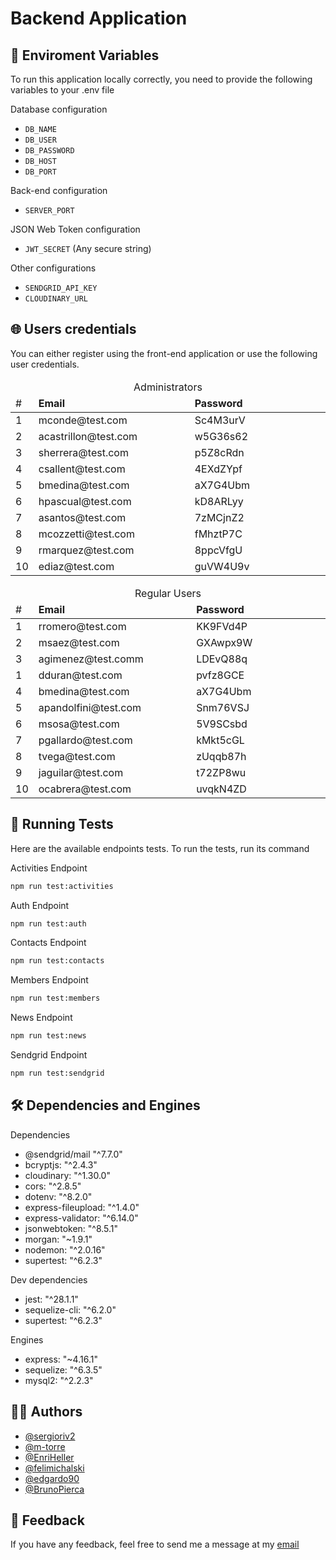 # Backend Application

## 🔐 Enviroment Variables

To run this application locally correctly, you need to provide the following variables to your .env file

Database configuration
- `DB_NAME`
- `DB_USER`
- `DB_PASSWORD`
- `DB_HOST`
- `DB_PORT`

Back-end configuration
- `SERVER_PORT`

JSON Web Token configuration
- `JWT_SECRET` (Any secure string)

Other configurations
- `SENDGRID_API_KEY`
- `CLOUDINARY_URL`

## 🌐 Users credentials

You can either register using the front-end application or use the following user credentials. 

<div align="center">
  <table>
  <thead>
    <tr>
      <td colspan="3" align="center">Administrators</td>
    </tr>
    <tr>
      <td>#</td>
      <td width="300"><strong>Email</strong></td>
      <td width="300" ><strong>Password</strong></td>
    </tr>
  </thead>
  <tbody>
    <tr>
    <td>1</td>
      <td>mconde@test.com</td>
      <td>Sc4M3urV</td>
    </tr>
    <tr>
    <td>2</td>
      <td>acastrillon@test.com</td>
      <td>w5G36s62</td>
    </tr>
    <tr>
    <td>3</td>
      <td>sherrera@test.com</td>
      <td>p5Z8cRdn</td>
    </tr>
     <tr>
     <td>4</td>
      <td>csallent@test.com</td>
      <td>4EXdZYpf</td>
    </tr>
    <tr>
    <td>5</td>
      <td>bmedina@test.com</td>
      <td>aX7G4Ubm</td>
    </tr>
    <tr>
    <td>6</td>
      <td>hpascual@test.com</td>
      <td>kD8ARLyy</td>
    </tr>
     <tr>
     <td>7</td>
      <td>asantos@test.com</td>
      <td>7zMCjnZ2</td>
    </tr>
     <tr>
     <td>8</td>
      <td>mcozzetti@test.com</td>
      <td>fMhztP7C</td>
    </tr>
    <tr>
    <td>9</td>
      <td>rmarquez@test.com</td>
      <td>8ppcVfgU</td>
    </tr>
    <tr>
    <td>10</td>
      <td>ediaz@test.com</td>
      <td>guVW4U9v</td>
    </tr>
  </tbody> 
</table>

<table>
  <thead>
    <tr>
      <td colspan="3" align="center">Regular Users</td>
    </tr>
    <tr>
      <td>#</td>
      <td width="300"><strong>Email</strong></td>
      <td width="300" ><strong>Password</strong></td>
    </tr>
  </thead>
  <tbody>
    <tr>
      <td>1</td>
      <td>rromero@test.com</td>
      <td>KK9FVd4P</td>
    </tr>
    <tr>
      <td>2</td>
      <td>msaez@test.com</td>
      <td>GXAwpx9W</td>
    </tr>
    <tr>
      <td>3</td>
      <td>agimenez@test.comm</td>
      <td>LDEvQ88q</td>
    </tr>
     <tr>
      <td>1</td>
      <td>dduran@test.com</td>
      <td>pvfz8GCE</td>
    </tr>
    <tr>
      <td>4</td>
      <td>bmedina@test.com</td>
      <td>aX7G4Ubm</td>
    </tr>
    <tr>
      <td>5</td>
      <td>apandolfini@test.com</td>
      <td>Snm76VSJ</td>
    </tr>
     <tr>
     <td>6</td>
      <td>msosa@test.com</td>
      <td>5V9SCsbd</td>
    </tr>
     <tr>
      <td>7</td>
      <td>pgallardo@test.com</td>
      <td>kMkt5cGL</td>
    </tr>
    <tr>
      <td>8</td>
      <td>tvega@test.com</td>
      <td>zUqqb87h</td>
    </tr>
    <tr>
      <td>9</td>
      <td>jaguilar@test.com</td>
      <td>t72ZP8wu</td>
    </tr>
     <tr>
      <td>10</td>
      <td>ocabrera@test.com</td>
      <td>uvqkN4ZD</td>
    </tr>
  </tbody> 
</table>
</div>

## 🧪 Running Tests

Here are the available endpoints tests. To run the tests, run its command

Activities Endpoint 
```bash
npm run test:activities
```
Auth Endpoint 
```bash
npm run test:auth
```
Contacts Endpoint 
```bash
npm run test:contacts
```
Members Endpoint 
```bash
npm run test:members
```
News Endpoint 
```bash
npm run test:news
```
Sendgrid Endpoint 
```bash
npm run test:sendgrid
```

## 🛠 Dependencies and Engines

Dependencies
- @sendgrid/mail "^7.7.0"
- bcryptjs: "^2.4.3"
- cloudinary: "^1.30.0"
- cors: "^2.8.5"
- dotenv: "^8.2.0"
- express-fileupload: "^1.4.0"
- express-validator: "^6.14.0"
- jsonwebtoken: "^8.5.1"
- morgan: "~1.9.1"
- nodemon: "^2.0.16"
- supertest: "^6.2.3"

Dev dependencies
- jest: "^28.1.1"
- sequelize-cli: "^6.2.0"
- supertest: "^6.2.3"

Engines
- express: "~4.16.1"
- sequelize: "^6.3.5"
- mysql2: "^2.2.3"

## 👨‍💻 Authors

- [@sergioriv2](https://www.github.com/sergioriv2)
- [@m-torre](https://www.github.com/m-torre)
- [@EnriHeller](https://www.github.com/EnriHeller)
- [@felimichalski](https://www.github.com/felimichalski)
- [@edgardo90](https://www.github.com/edgardo90)
- [@BrunoPierca](https://www.github.com/BrunoPierca)

## 📢 Feedback
If you have any feedback, feel free to send me a message at my [email](mailto:sergiorive02@gmail.com)
